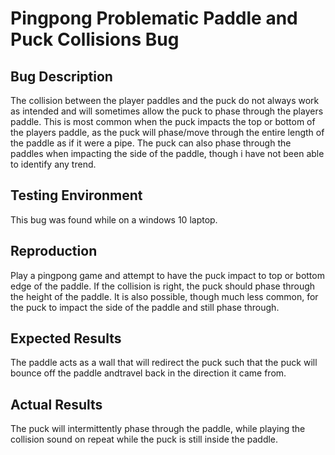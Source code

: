 # Pingpong Problematic Paddle and Puck Collisions Bug

## Bug Description

The collision between the player paddles and the puck do not always work as intended and will
sometimes allow the puck to phase through the players paddle. This is most common when the puck
impacts the top or bottom of the players paddle, as the puck will phase/move through the entire
length of the paddle as if it were a pipe. The puck can also phase through the paddles when
impacting the side of the paddle, though i have not been able to identify any trend.

## Testing Environment

This bug was found while on a windows 10 laptop.

## Reproduction

Play a pingpong game and attempt to have the puck impact to top or bottom edge of the paddle. If the
collision is right, the puck should phase through the height of the paddle. It is also possible,
though much less common, for the puck to impact the side of the paddle and still phase through.

## Expected Results

The paddle acts as a wall that will redirect the puck such that the puck will bounce off the paddle
andtravel back in the direction it came from.

## Actual Results

The puck will intermittently phase through the paddle, while playing the collision sound on repeat
while the puck is still inside the paddle.
